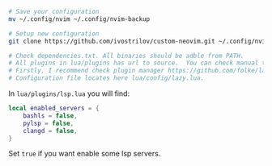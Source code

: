 ```Bash
# Save your configuration
mv ~/.config/nvim ~/.config/nvim-backup

# Setup new configuration
git clone https://github.com/ivostrilov/custom-neovim.git ~/.config/nvim

# Check dependencies.txt. All binaries should be adble from PATH.
# All plugins in lua/plugins has url to source.  You can check manual there.
# Firstly, I recommend check plugin manager https://github.com/folke/lazy.nvim.
# Configuration file locates here lua/config/lazy.lua.
```
In `lua/plugins/lsp.lua` you will find:
```lua
local enabled_servers = {
    bashls = false,
    pylsp = false,
    clangd = false,
}
```
Set `true` if you want enable some lsp servers.
